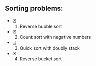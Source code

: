 ## Sorting problems:

- [x] 1. Reverse bubble sort
- [x] 2. Count sort with negative numbers
- [ ] 3. Quick sort with doubly stack
- [x] 4. Reverse bucket sort 
